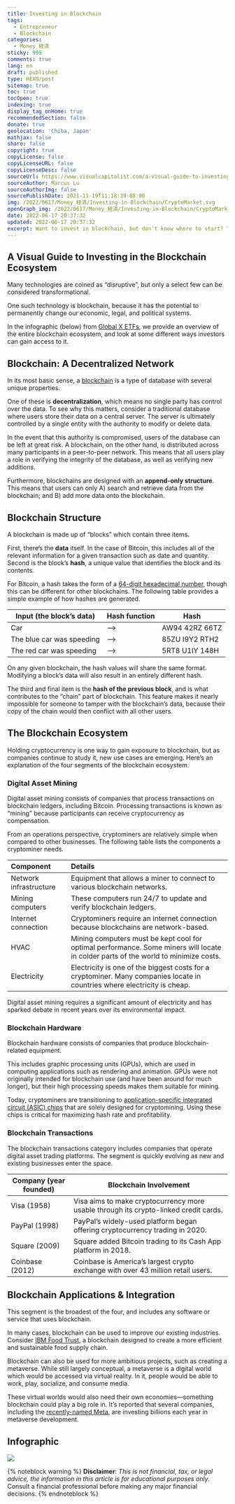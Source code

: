 ```yaml
---
title: Investing in Blockchain
tags:
  - Entrepreneur
  - Blockchain
categories:
  - Money_経済
sticky: 999
comments: true
lang: en
draft: published
type: HEXO/post
sitemap: true
toc: true
tocOpen: true
indexing: true
display_tag_onHome: true
recommendedSection: false
donate: true
geolocation: 'Chiba, Japan'
mathjax: false
share: false
copyright: true
copyLicense: false
copyLicenseURL: false
copyLicenseDesc: false
sourceUrl: https://www.visualcapitalist.com/a-visual-guide-to-investing-in-the-blockchain-ecosystem/
sourceAuthor: Marcus Lu
sourceAuthorImg: false
sourcePublishDate: 2021-11-19T11:18:39-08:00
img: /2022/0617/Money_経済/Investing-in-Blockchain/CryptoMarket.svg
openGraph_img: /2022/0617/Money_経済/Investing-in-Blockchain/CryptoMarket.png
date: 2022-06-17 20:37:32
updated: 2022-06-17 20:37:32
excerpt: Want to invest in blockchain, but don't know where to start? This guide covers the entire blockchain ecosystem and how to access it.
---
```

## A Visual Guide to Investing in the Blockchain Ecosystem
Many technologies are coined as “disruptive”, but only a select few can be considered transformational.

One such technology is blockchain, because it has the potential to permanently change our economic, legal, and political systems.

In the infographic (below) from [Global X ETFs](https://go.globalxetfs.com/l/750543/2021-10-18/rg5gq), we provide an overview of the entire blockchain ecosystem, and look at some different ways investors can gain access to it.

## Blockchain: A Decentralized Network
In its most basic sense, a [blockchain](/2022/0617/Science_科学/Technology_技術/Practical-uses-for-Blockchain.html) is a type of database with several unique properties.

One of these is **decentralization**, which means no single party has control over the data. To see why this matters, consider a traditional database where users store their data on a central server. The server is ultimately controlled by a single entity with the authority to modify or delete data.

In the event that this authority is compromised, users of the database can be left at great risk. A blockchain, on the other hand, is distributed across many participants in a peer-to-peer network. This means that all users play a role in verifying the integrity of the database, as well as verifying new additions.

Furthermore, blockchains are designed with an **append-only structure**. This means that users can only A) search and retrieve data from the blockchain; and B) add more data onto the blockchain.


## Blockchain Structure
A blockchain is made up of “blocks” which contain three items.

First, there’s the **data** itself. In the case of Bitcoin, this includes all of the relevant information for a given transaction such as date and quantity. Second is the block’s **hash**, a unique value that identifies the block and its contents.

For Bitcoin, a hash takes the form of a [64-digit hexadecimal number](https://www.mathsisfun.com/hexadecimals.html), though this can be different for other blockchains. The following table provides a simple example of how hashes are generated.

| Input (the block’s data)| Hash function |	Hash |
| -- | -- | -- |
| Car	| --> |	AW94 42RZ 66TZ |
| The blue car was speeding |	--> |	85ZU I9Y2 RTH2 |
| The red car was speeding |	--> |	5RT8 U1IY 148H |

On any given blockchain, the hash values will share the same format. Modifying a block’s data will also result in an entirely different hash.

The third and final item is the **hash of the previous block**, and is what contributes to the “chain” part of blockchain. This feature makes it nearly impossible for someone to tamper with the blockchain’s data, because their copy of the chain would then conflict with all other users.


## The Blockchain Ecosystem
Holding cryptocurrency is one way to gain exposure to blockchain, but as companies continue to study it, new use cases are emerging. Here’s an explanation of the four segments of the blockchain ecosystem.

### Digital Asset Mining
Digital asset mining consists of companies that process transactions on blockchain ledgers, including Bitcoin. Processing transactions is known as “mining” because participants can receive cryptocurrency as compensation.

From an operations perspective, cryptominers are relatively simple when compared to other businesses. The following table lists the components a cryptominer needs.

| Component |	Details |
| :-- | :-- |
| Network infrastructure |	Equipment that allows a miner to connect to various blockchain networks.|
| Mining computers |	These computers run 24/7 to update and verify blockchain ledgers. |
| Internet connection |	Cryptominers require an internet connection because blockchains are network-based. |
| HVAC |	Mining computers must be kept cool for optimal performance. Some miners will locate in colder parts of the world to minimize costs. |
| Electricity |	Electricity is one of the biggest costs for a cryptominer. Many companies locate in countries where electricity is cheap. |

Digital asset mining requires a significant amount of electricity and has sparked debate in recent years over its environmental impact.


### Blockchain Hardware
Blockchain hardware consists of companies that produce blockchain-related equipment.

This includes graphic processing units (GPUs), which are used in computing applications such as rendering and animation. GPUs were not originally intended for blockchain use (and have been around for much longer), but their high processing speeds makes them suitable for mining.

Today, cryptominers are transitioning to [application-specific integrated circuit (ASIC) chips](https://www.pcmag.com/news/cryptocurrency-miners-are-getting-a-new-custom-5nm-chip) that are solely designed for cryptomining. Using these chips is critical for maximizing hash rate and profitability.

### Blockchain Transactions
The blockchain transactions category includes companies that operate digital asset trading platforms. The segment is quickly evolving as new and existing businesses enter the space.

| Company (year founded) |	Blockchain Involvement |
| -- | -- |
| Visa (1958)	| Visa aims to make cryptocurrency more usable through its crypto-linked credit cards. |
| PayPal (1998)	| PayPal’s widely-used platform began offering cryptocurrency trading in 2020. |
| Square (2009)	| Square added Bitcoin trading to its Cash App platform in 2018. |
| Coinbase (2012)	| Coinbase is America’s largest crypto exchange with over 43 million retail users. |

## Blockchain Applications & Integration
This segment is the broadest of the four, and includes any software or service that uses blockchain.

In many cases, blockchain can be used to improve our existing industries. Consider [IBM Food Trust](https://www.ibm.com/blockchain/solutions/food-trust), a blockchain designed to create a more efficient and sustainable food supply chain.

Blockchain can also be used for more ambitious projects, such as creating a metaverse. While still largely conceptual, a metaverse is a digital world which would be accessed via virtual reality. In it, people would be able to work, play, socialize, and consume media.

These virtual worlds would also need their own economies—something blockchain could play a big role in. It’s reported that several companies, including the [recently-named Meta](https://www.visualcapitalist.com/saying-bye-to-facebook-why-companies-change-their-name/), are investing billions each year in metaverse development.





## Infographic
![](./Investing-in-Blockchain/GlobalX_bkch_VC_v6.jpeg)


{% noteblock warning %}
**Disclaimer**: *This is not financial, tax, or legal advice, the information in this article is for educational purposes only.* Consult a financial professional before making any major financial decisions.
{% endnoteblock %}
